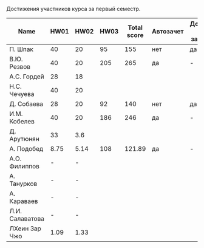 Достижения участников курса за первый семестр.

| Name            | HW01 | HW02 | HW03  | Total score              | Автозачет                | Допуск к зачету             |
| --------------- | -----|------|-------|--------------------------|--------------------------|-----------------------------|
| П. Шпак         |  40  | 20   | 95    | 155                      | нет                      | да                          |
| В.Ю. Резвов     |  40  | 20   | 205   | 265                      | да                       | -                           |
| А.С. Гордей     |  28  | 18   |       |                          |                          |                             |
| Н.С. Чечуева    |  40  | 20   |       |                          |                          |                             |
| Д. Собаева      |  28  | 20   | 92    | 140                      | нет                      | да                          |
| И.М. Кобелев    |  40  | 20   | 186   | 246                      | да                       | -                           |
| Д. Арутюнян     |  33  | 3.6  |       |                          |                          |                             |
| А. Подобед      | 8.75 | 5.14 | 108   | 121.89                   | да                       | -                           |
| А.О. Филиппов   |  -   | -    |       |                          |                          |                             |
| А. Танурков     |  -   | -    |       |                          |                          |                             |
| А. Караваев     |  -   | -    |       |                          |                          |                             |
| Л.И. Салаватова |  -   | -    |       |                          |                          |                             |
| ЛХеин Зар Чжо   | 1.09 | 1.33 |       |                          |                          |                             |
